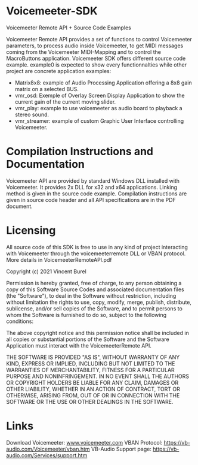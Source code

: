# Voicemeeter-SDK
Voicemeeter Remote API + Source Code Examples

Voicemeeter Remote API provides a set of functions to control Voicemeeter parameters,  to process audio inside Voicemeeter, to get MIDI messages coming from the Voicemeeter MIDI-Mapping and to control the MacroButtons application. Voicemeeter SDK offers different source code example. example0 is expected to show every functionnalties while other project are concrete application examples:

- Matrix8x8: example of Audio Processing Application offering a 8x8 gain matrix on a selected BUS.
- vmr_osd: Exemple of Overlay Screen Display Application to show the current gain of the current moving slider.
- vmr_play: example to use voicemeeter as audio board to playback a stereo sound.
- vmr_streamer: example of custom Graphic User Interface controlling Voicemeeter.

# Compilation Instructions and Documentation
Voicemeeter API are provided by standard Windows DLL installed with Voicemeeter. It provides 2x DLL for x32 and x64 applications. Linking method is given in the source code example. Compilation instructions are given in source code header and all API specifications are in the PDF document.

# Licensing
All source code of this SDK is free to use in any kind of project interacting with Voicemeeter through the voicemeeterremote DLL or VBAN protocol. More details in VoicemeeterRemoteAPI.pdf

Copyright (c) 2021 Vincent Burel

Permission is hereby granted, free of charge, to any person obtaining a copy
of this Software Source Codes and associated documentation files (the "Software"), 
to deal in the Software without restriction, including without limitation the rights
to use, copy, modify, merge, publish, distribute, sublicense, and/or sell
copies of the Software, and to permit persons to whom the Software is
furnished to do so, subject to the following conditions:

The above copyright notice and this permission notice shall be included in all
copies or substantial portions of the Software and the Software Application must
interact with the VoicemeeterRemote API.

THE SOFTWARE IS PROVIDED "AS IS", WITHOUT WARRANTY OF ANY KIND, EXPRESS OR
IMPLIED, INCLUDING BUT NOT LIMITED TO THE WARRANTIES OF MERCHANTABILITY,
FITNESS FOR A PARTICULAR PURPOSE AND NONINFRINGEMENT. IN NO EVENT SHALL THE
AUTHORS OR COPYRIGHT HOLDERS BE LIABLE FOR ANY CLAIM, DAMAGES OR OTHER
LIABILITY, WHETHER IN AN ACTION OF CONTRACT, TORT OR OTHERWISE, ARISING FROM,
OUT OF OR IN CONNECTION WITH THE SOFTWARE OR THE USE OR OTHER DEALINGS IN THE
SOFTWARE.

# Links
Download Voicemeeter: www.voicemeeter.com
VBAN Protocol: https://vb-audio.com/Voicemeeter/vban.htm
VB-Audio Support page: https://vb-audio.com/Services/support.htm
